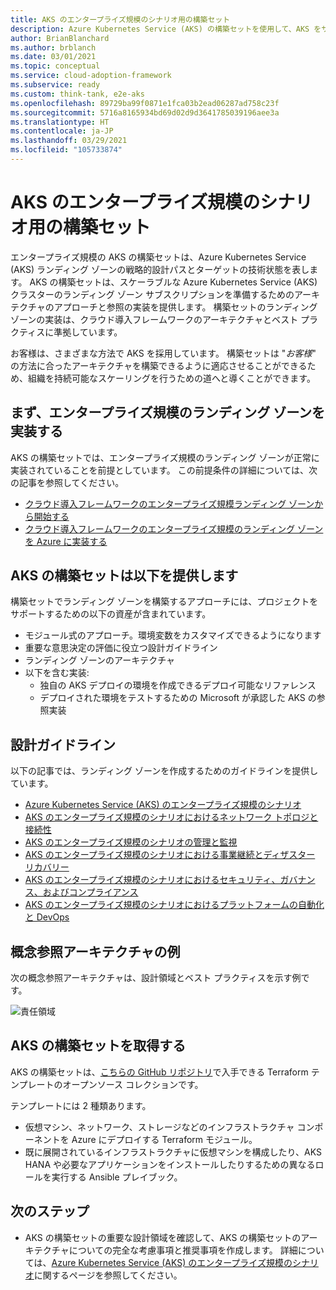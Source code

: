 ```yaml
---
title: AKS のエンタープライズ規模のシナリオ用の構築セット
description: Azure Kubernetes Service (AKS) の構築セットを使用して、AKS をサポートするエンタープライズ規模のランディング ゾーンを作成します。
author: BrianBlanchard
ms.author: brblanch
ms.date: 03/01/2021
ms.topic: conceptual
ms.service: cloud-adoption-framework
ms.subservice: ready
ms.custom: think-tank, e2e-aks
ms.openlocfilehash: 89729ba99f0871e1fca03b2ead06287ad758c23f
ms.sourcegitcommit: 5716a8165934bd69d02d9d3641785039196aee3a
ms.translationtype: HT
ms.contentlocale: ja-JP
ms.lasthandoff: 03/29/2021
ms.locfileid: "105733874"
---
```

# <a name="construction-set-for-aks-enterprise-scale-scenario"></a>AKS のエンタープライズ規模のシナリオ用の構築セット

エンタープライズ規模の AKS の構築セットは、Azure Kubernetes Service (AKS) ランディング ゾーンの戦略的設計パスとターゲットの技術状態を表します。 AKS の構築セットは、スケーラブルな Azure Kubernetes Service (AKS) クラスターのランディング ゾーン サブスクリプションを準備するためのアーキテクチャのアプローチと参照の実装を提供します。 構築セットのランディング ゾーンの実装は、クラウド導入フレームワークのアーキテクチャとベスト プラクティスに準拠しています。

お客様は、さまざまな方法で AKS を採用しています。 構築セットは "*お客様*" の方法に合ったアーキテクチャを構築できるように適応させることができるため、組織を持続可能なスケーリングを行うための道へと導くことができます。

## <a name="to-begin-implement-an-enterprise-scale-landing-zone"></a>まず、エンタープライズ規模のランディング ゾーンを実装する

AKS の構築セットでは、エンタープライズ規模のランディング ゾーンが正常に実装されていることを前提としています。 この前提条件の詳細については、次の記事を参照してください。

- [クラウド導入フレームワークのエンタープライズ規模ランディング ゾーンから開始する](../../ready/enterprise-scale/index.md)
- [クラウド導入フレームワークのエンタープライズ規模のランディング ゾーンを Azure に実装する](../../ready/enterprise-scale/implementation.md)

## <a name="what-the-aks-construction-set-provides"></a>AKS の構築セットは以下を提供します

構築セットでランディング ゾーンを構築するアプローチには、プロジェクトをサポートするための以下の資産が含まれています。

- モジュール式のアプローチ。環境変数をカスタマイズできるようになります
- 重要な意思決定の評価に役立つ設計ガイドライン
- ランディング ゾーンのアーキテクチャ
- 以下を含む実装:
  - 独自の AKS デプロイの環境を作成できるデプロイ可能なリファレンス
  - デプロイされた環境をテストするための Microsoft が承認した AKS の参照実装

## <a name="design-guidelines"></a>設計ガイドライン

以下の記事では、ランディング ゾーンを作成するためのガイドラインを提供しています。

- [Azure Kubernetes Service (AKS) のエンタープライズ規模のシナリオ](./eslz-identity-and-access-management.md)
- [AKS のエンタープライズ規模のシナリオにおけるネットワーク トポロジと接続性](./eslz-network-topology-and-connectivity.md)
- [AKS のエンタープライズ規模のシナリオの管理と監視](./eslz-management-and-monitoring.md)
- [AKS のエンタープライズ規模のシナリオにおける事業継続とディザスター リカバリー](./eslz-business-continuity-and-disaster-recovery.md)
- [AKS のエンタープライズ規模のシナリオにおけるセキュリティ、ガバナンス、およびコンプライアンス](./eslz-security-governance-and-compliance.md)
- [AKS のエンタープライズ規模のシナリオにおけるプラットフォームの自動化と DevOps](./eslz-platform-automation-and-devops.md)

## <a name="example-conceptual-reference-architecture"></a>概念参照アーキテクチャの例

次の概念参照アーキテクチャは、設計領域とベスト プラクティスを示す例です。

![責任領域](./media/aks-enterprise-scale-landing-zone.png)

## <a name="obtain-the-aks-construction-set"></a>AKS の構築セットを取得する

AKS の構築セットは、[こちらの GitHub リポジトリ](https://github.com/Azure/caf-terraform-landingzones-starter/tree/starter/enterprise_scale/construction_sets/aks/online/aks_secure_baseline)で入手できる Terraform テンプレートのオープンソース コレクションです。

テンプレートには 2 種類あります。

- 仮想マシン、ネットワーク、ストレージなどのインフラストラクチャ コンポーネントを Azure にデプロイする Terraform モジュール。
- 既に展開されているインフラストラクチャに仮想マシンを構成したり、AKS HANA や必要なアプリケーションをインストールしたりするための異なるロールを実行する Ansible プレイブック。

## <a name="next-steps"></a>次のステップ

- AKS の構築セットの重要な設計領域を確認して、AKS の構築セットのアーキテクチャについての完全な考慮事項と推奨事項を作成します。 詳細については、[Azure Kubernetes Service (AKS) のエンタープライズ規模のシナリオ](./eslz-identity-and-access-management.md)に関するページを参照してください。
